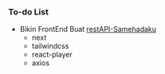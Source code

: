 ### To-do List
- Bikin FrontEnd Buat [restAPI-Samehadaku](https://github.com/Hanivan/restAPI-Samehadaku)
  - next
  - tailwindcss
  - react-player
  - axios
 

<!--
**Hanivan/Hanivan** is a ✨ _special_ ✨ repository because its `README.md` (this file) appears on your GitHub profile.

Here are some ideas to get you started:

- 🔭 I’m currently working on ...
- 🌱 I’m currently learning ...
- 👯 I’m looking to collaborate on ...
- 🤔 I’m looking for help with ...
- 💬 Ask me about ...
- 📫 How to reach me: ...
- 😄 Pronouns: ...
- ⚡ Fun fact: ...
-->
